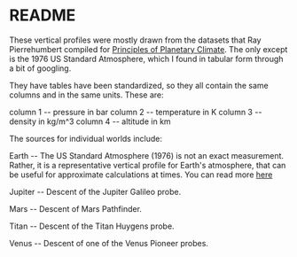 # README

These vertical profiles were mostly drawn from the datasets that Ray Pierrehumbert compiled for [Principles of Planetary Climate](https://geosci.uchicago.edu/~rtp1/PrinciplesPlanetaryClimate/). The only except is the 1976 US Standard Atmosphere, which I found in tabular form through a bit of googling.

They have tables have been standardized, so they all contain the same columns and in the same units. These are:

column 1 -- pressure in bar
column 2 -- temperature in K
column 3 -- density in kg/m^3
column 4 -- altitude in km

The sources for individual worlds include:

  Earth -- The US Standard Atmosphere (1976) is not an exact measurement. Rather, it is a representative vertical profile for Earth's atmosphere, that can be useful for approximate calculations at times. You can read more [here](https://ntrs.nasa.gov/archive/nasa/casi.ntrs.nasa.gov/19770009539.pdf)

  Jupiter -- Descent of the Jupiter Galileo probe.

  Mars -- Descent of Mars Pathfinder.

  Titan -- Descent of the Titan Huygens probe.

  Venus -- Descent of one of the Venus Pioneer probes.
